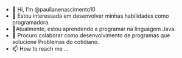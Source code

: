 - 👋 Hi, I’m @paulianenascimento10
- 👀 Estou interessada em desenvolver minhas habilidades como programadora. 
- 🌱Atualmente, estou aprendendo a programar na linguagem Java.
- 💞️ Procuro colaborar como desenvolvimento de programas que solucione Problemas do cotidiano.
- 📫 How to reach me ...

<!---
paulianenascimento10/paulianenascimento10 is a ✨ special ✨ repository because its `README.md` (this file) appears on your GitHub profile.
You can click the Preview link to take a look at your changes.
--->
